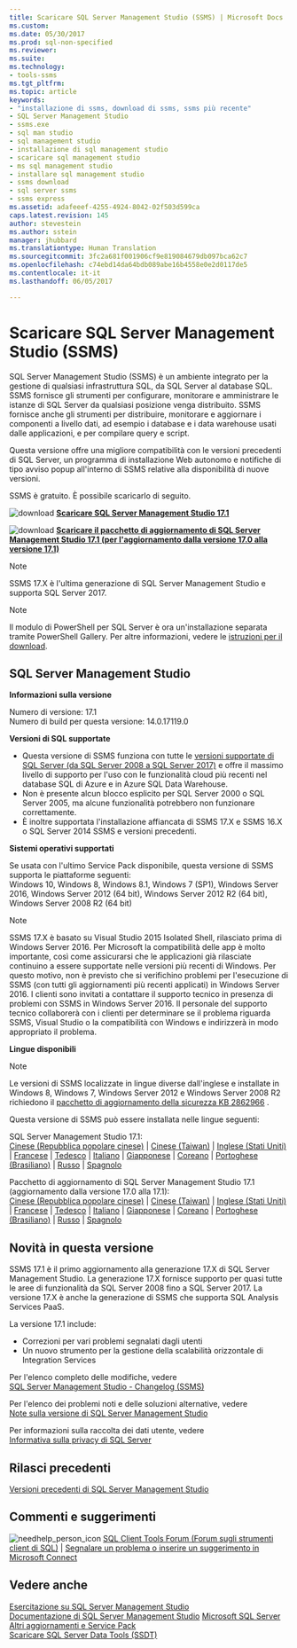 ```yaml
---
title: Scaricare SQL Server Management Studio (SSMS) | Microsoft Docs
ms.custom: 
ms.date: 05/30/2017
ms.prod: sql-non-specified
ms.reviewer: 
ms.suite: 
ms.technology:
- tools-ssms
ms.tgt_pltfrm: 
ms.topic: article
keywords:
- "installazione di ssms, download di ssms, ssms più recente"
- SQL Server Management Studio
- ssms.exe
- sql man studio
- sql management studio
- installazione di sql management studio
- scaricare sql management studio
- ms sql management studio
- installare sql management studio
- ssms download
- sql server ssms
- ssms express
ms.assetid: adafeeef-4255-4924-8042-02f503d599ca
caps.latest.revision: 145
author: stevestein
ms.author: sstein
manager: jhubbard
ms.translationtype: Human Translation
ms.sourcegitcommit: 3fc2a681f001906cf9e819084679db097bca62c7
ms.openlocfilehash: c74ebd14da64bdb089abe16b4558e0e2d0117de5
ms.contentlocale: it-it
ms.lasthandoff: 06/05/2017

---
```

# <a name="download-sql-server-management-studio-ssms"></a>Scaricare SQL Server Management Studio (SSMS)
SQL Server Management Studio (SSMS) è un ambiente integrato per la gestione di qualsiasi infrastruttura SQL, da SQL Server al database SQL. SSMS fornisce gli strumenti per configurare, monitorare e amministrare le istanze di SQL Server da qualsiasi posizione venga distribuito. SSMS fornisce anche gli strumenti per distribuire, monitorare e aggiornare i componenti a livello dati, ad esempio i database e i data warehouse usati dalle applicazioni, e per compilare query e script. 

Questa versione offre una migliore compatibilità con le versioni precedenti di SQL Server, un programma di installazione Web autonomo e notifiche di tipo avviso popup all'interno di SSMS relative alla disponibilità di nuove versioni.  

SSMS è gratuito. È possibile scaricarlo di seguito.
    
![download](../ssdt/media/download.png) **[Scaricare SQL Server Management Studio 17.1](https://go.microsoft.com/fwlink/?linkid=849819)** 

![download](../ssdt/media/download.png) **[Scaricare il pacchetto di aggiornamento di SQL Server Management Studio 17.1 (per l'aggiornamento dalla versione 17.0 alla versione 17.1)](https://go.microsoft.com/fwlink/?linkid=849821)**

> [!NOTE]
> SSMS 17.X è l'ultima generazione di SQL Server Management Studio e supporta SQL Server 2017. 

> [!NOTE]
> Il modulo di PowerShell per SQL Server è ora un'installazione separata tramite PowerShell Gallery.  Per altre informazioni, vedere le [istruzioni per il download](download-sql-server-ps-module.md).


## <a name="sql-server-management-studio"></a>SQL Server Management Studio   
**Informazioni sulla versione**  
  
Numero di versione: 17.1  
Numero di build per questa versione: 14.0.17119.0
  
**Versioni di SQL supportate**  
  
* Questa versione di SSMS funziona con tutte le [versioni supportate di SQL Server (da SQL Server 2008 a SQL Server 2017)](https://support.microsoft.com/en-us/lifecycle?C2=1044) e offre il massimo livello di supporto per l'uso con le funzionalità cloud più recenti nel database SQL di Azure e in Azure SQL Data Warehouse.  
* Non è presente alcun blocco esplicito per SQL Server 2000 o SQL Server 2005, ma alcune funzionalità potrebbero non funzionare correttamente.  
* È inoltre supportata l'installazione affiancata di SSMS 17.X e SSMS 16.X o SQL Server 2014 SSMS e versioni precedenti. 
  
**Sistemi operativi supportati**  
  
Se usata con l'ultimo Service Pack disponibile, questa versione di SSMS supporta le piattaforme seguenti:   
Windows 10, Windows 8, Windows 8.1, Windows 7 (SP1), Windows Server 2016, Windows Server 2012 (64 bit), Windows Server 2012 R2 (64 bit), Windows Server 2008 R2 (64 bit)  

>[!NOTE]
>SSMS 17.X è basato su Visual Studio 2015 Isolated Shell, rilasciato prima di Windows Server 2016. Per Microsoft la compatibilità delle app è molto importante, così come assicurarsi che le applicazioni già rilasciate continuino a essere supportate nelle versioni più recenti di Windows. Per questo motivo, non è previsto che si verifichino problemi per l'esecuzione di SSMS (con tutti gli aggiornamenti più recenti applicati) in Windows Server 2016. I clienti sono invitati a contattare il supporto tecnico in presenza di problemi con SSMS in Windows Server 2016. Il personale del supporto tecnico collaborerà con i clienti per determinare se il problema riguarda SSMS, Visual Studio o la compatibilità con Windows e indirizzerà in modo appropriato il problema.

 **Lingue disponibili**  
> [!NOTE]  
> Le versioni di SSMS localizzate in lingue diverse dall'inglese e installate in Windows 8, Windows 7, Windows Server 2012 e Windows Server 2008 R2 richiedono il [pacchetto di aggiornamento della sicurezza KB 2862966](https://support.microsoft.com/en-us/kb/2862966) . 
  
Questa versione di SSMS può essere installata nelle lingue seguenti:

SQL Server Management Studio 17.1:<br>
[Cinese (Repubblica popolare cinese)](https://go.microsoft.com/fwlink/?linkid=849819&clcid=0x804) | [Cinese (Taiwan)](https://go.microsoft.com/fwlink/?linkid=849819&clcid=0x404) | [Inglese (Stati Uniti)](https://go.microsoft.com/fwlink/?linkid=849819&clcid=0x409) | [Francese](https://go.microsoft.com/fwlink/?linkid=849819&clcid=0x40c) | [Tedesco](https://go.microsoft.com/fwlink/?linkid=849819&clcid=0x407) | [Italiano](https://go.microsoft.com/fwlink/?linkid=849819&clcid=0x410) | [Giapponese](https://go.microsoft.com/fwlink/?linkid=849819&clcid=0x411) | [Coreano](https://go.microsoft.com/fwlink/?linkid=849819&clcid=0x412) | [Portoghese (Brasiliano)](https://go.microsoft.com/fwlink/?linkid=849819&clcid=0x416) | [Russo](https://go.microsoft.com/fwlink/?linkid=849819&clcid=0x419) | [Spagnolo](https://go.microsoft.com/fwlink/?linkid=849819&clcid=0x40a)


Pacchetto di aggiornamento di SQL Server Management Studio 17.1 (aggiornamento dalla versione 17.0 alla 17.1):<br>
[Cinese (Repubblica popolare cinese)](https://go.microsoft.com/fwlink/?linkid=849821&clcid=0x804) | [Cinese (Taiwan)](https://go.microsoft.com/fwlink/?linkid=849821&clcid=0x404) | [Inglese (Stati Uniti)](https://go.microsoft.com/fwlink/?linkid=849821&clcid=0x409) | [Francese](https://go.microsoft.com/fwlink/?linkid=849821&clcid=0x40c) | [Tedesco](https://go.microsoft.com/fwlink/?linkid=849821&clcid=0x407) | [Italiano](https://go.microsoft.com/fwlink/?linkid=849821&clcid=0x410) | [Giapponese](https://go.microsoft.com/fwlink/?linkid=849821&clcid=0x411) | [Coreano](https://go.microsoft.com/fwlink/?linkid=849821&clcid=0x412) | [Portoghese (Brasiliano)](https://go.microsoft.com/fwlink/?linkid=849821&clcid=0x416) | [Russo](https://go.microsoft.com/fwlink/?linkid=849821&clcid=0x419) | [Spagnolo](https://go.microsoft.com/fwlink/?linkid=849821&clcid=0x40a)

 
## <a name="new-in-this-release"></a>Novità in questa versione  

SSMS 17.1 è il primo aggiornamento alla generazione 17.X di SQL Server Management Studio.  La generazione 17.X fornisce supporto per quasi tutte le aree di funzionalità da SQL Server 2008 fino a SQL Server 2017.  La versione 17.X è anche la generazione di SSMS che supporta SQL Analysis Services PaaS.

La versione 17.1 include:

* Correzioni per vari problemi segnalati dagli utenti 
* Un nuovo strumento per la gestione della scalabilità orizzontale di Integration Services


Per l'elenco completo delle modifiche, vedere   
                [SQL Server Management Studio - Changelog (SSMS)](../ssms/sql-server-management-studio-changelog-ssms.md)  
  
Per l'elenco dei problemi noti e delle soluzioni alternative, vedere   
                [Note sulla versione di SQL Server Management Studio](../ssms/sql-server-management-studio-release-notes.md)  
  
Per informazioni sulla raccolta dei dati utente, vedere   
                [Informativa sulla privacy di SQL Server](http://www.microsoft.com/privacystatement/en-us/SQLServer/Default.aspx)  
  
## <a name="previous-releases"></a>Rilasci precedenti  
[Versioni precedenti di SQL Server Management Studio](../ssms/previous-sql-server-management-studio-releases.md)  
  
## <a name="feedback"></a>Commenti e suggerimenti  
  
![needhelp_person_icon](../ssms/media/needhelp_person_icon.png) [SQL Client Tools Forum (Forum sugli strumenti client di SQL)](https://social.msdn.microsoft.com/Forums/en-US/home?forum=sqltools) |  [Segnalare un problema o inserire un suggerimento in Microsoft Connect](https://connect.microsoft.com/SQLServer/Feedback)  
  
## <a name="see-also"></a>Vedere anche  
[Esercitazione su SQL Server Management Studio](http://msdn.microsoft.com/en-us/d2bade70-07cf-4d94-b5d2-88aecb538ed1)  
[Documentazione di SQL Server Management Studio](https://msdn.microsoft.com/library/hh213248(v=sql.130).aspx)  
[Microsoft SQL Server](https://msdn.microsoft.com/library/bb545450.aspx)  
[Altri aggiornamenti e Service Pack](https://technet.microsoft.com/sqlserver/ff803383.aspx)  
[Scaricare SQL Server Data Tools (SSDT)](../ssdt/download-sql-server-data-tools-ssdt.md)  



